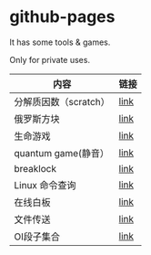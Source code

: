# github-pages
It has some tools & games.

Only for private uses.

|  内容   | 链接  |
|  ----  | ----  |
| 分解质因数（scratch） | [link](https://wwz2008.github.io/github-pages/分解质因数.html) |
| 俄罗斯方块 | [link](https://wwz2008.github.io/github-pages/tetris/index.html) |
| 生命游戏 | [link](https://wwz2008.github.io/github-pages/conway/game-of-life.html) |
| quantum game(静音） | [link](http://play.quantumgame.io/) |
| breaklock | [link](https://maxwellito.github.io/breaklock/) |
| Linux 命令查询 | [link](https://wangchujiang.com/linux-command/) |
| 在线白板 | [link](http://oxoyo.co/XBoard/) |
| 文件传送 | [link](https://airportal.cn/) |
| OI段子集合 | [link](https://www.luogu.com.cn/paste/ib37lem5) |
